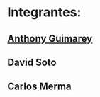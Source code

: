 # Integrantes:

## [Anthony Guimarey](https://github.com/cs2b01-2020-1/git-branches-and-merge-s2-david_y_losdemas/blob/Anthony/anthony_guimarey.txt)
## David Soto
## Carlos Merma
